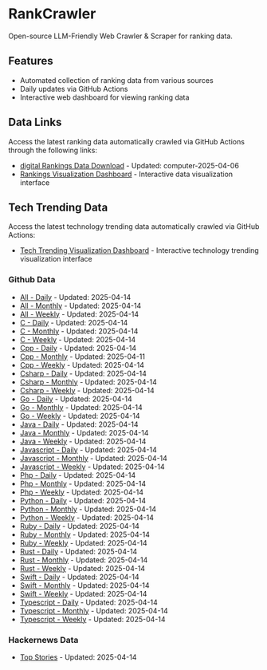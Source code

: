 # RankCrawler

Open-source LLM-Friendly Web Crawler & Scraper for ranking data.

## Features

* Automated collection of ranking data from various sources
* Daily updates via GitHub Actions
* Interactive web dashboard for viewing ranking data


## Data Links

Access the latest ranking data automatically crawled via GitHub Actions through the following links:

* [digital Rankings Data Download](https://github.com/chenjy16/RankCrawler/blob/main/data/1688/digital_computer_2025-04-06.json) - Updated: computer-2025-04-06
* [Rankings Visualization Dashboard](https://chenjy16.github.io/RankCrawler/1688_rankings.html) - Interactive data visualization interface




## Tech Trending Data

Access the latest technology trending data automatically crawled via GitHub Actions:

* [Tech Trending Visualization Dashboard](https://chenjy16.github.io/RankCrawler/tech_trending.html) - Interactive technology trending visualization interface

### Github Data

* [All - Daily](https://github.com/chenjy16/RankCrawler/blob/main/data/github/github_all_daily_2025-04-14.json) - Updated: 2025-04-14
* [All - Monthly](https://github.com/chenjy16/RankCrawler/blob/main/data/github/github_all_monthly_2025-04-14.json) - Updated: 2025-04-14
* [All - Weekly](https://github.com/chenjy16/RankCrawler/blob/main/data/github/github_all_weekly_2025-04-14.json) - Updated: 2025-04-14
* [C - Daily](https://github.com/chenjy16/RankCrawler/blob/main/data/github/github_c_daily_2025-04-14.json) - Updated: 2025-04-14
* [C - Monthly](https://github.com/chenjy16/RankCrawler/blob/main/data/github/github_c_monthly_2025-04-14.json) - Updated: 2025-04-14
* [C - Weekly](https://github.com/chenjy16/RankCrawler/blob/main/data/github/github_c_weekly_2025-04-14.json) - Updated: 2025-04-14
* [Cpp - Daily](https://github.com/chenjy16/RankCrawler/blob/main/data/github/github_cpp_daily_2025-04-14.json) - Updated: 2025-04-14
* [Cpp - Monthly](https://github.com/chenjy16/RankCrawler/blob/main/data/github/github_cpp_monthly_2025-04-11.json) - Updated: 2025-04-11
* [Cpp - Weekly](https://github.com/chenjy16/RankCrawler/blob/main/data/github/github_cpp_weekly_2025-04-14.json) - Updated: 2025-04-14
* [Csharp - Daily](https://github.com/chenjy16/RankCrawler/blob/main/data/github/github_csharp_daily_2025-04-14.json) - Updated: 2025-04-14
* [Csharp - Monthly](https://github.com/chenjy16/RankCrawler/blob/main/data/github/github_csharp_monthly_2025-04-14.json) - Updated: 2025-04-14
* [Csharp - Weekly](https://github.com/chenjy16/RankCrawler/blob/main/data/github/github_csharp_weekly_2025-04-14.json) - Updated: 2025-04-14
* [Go - Daily](https://github.com/chenjy16/RankCrawler/blob/main/data/github/github_go_daily_2025-04-14.json) - Updated: 2025-04-14
* [Go - Monthly](https://github.com/chenjy16/RankCrawler/blob/main/data/github/github_go_monthly_2025-04-14.json) - Updated: 2025-04-14
* [Go - Weekly](https://github.com/chenjy16/RankCrawler/blob/main/data/github/github_go_weekly_2025-04-14.json) - Updated: 2025-04-14
* [Java - Daily](https://github.com/chenjy16/RankCrawler/blob/main/data/github/github_java_daily_2025-04-14.json) - Updated: 2025-04-14
* [Java - Monthly](https://github.com/chenjy16/RankCrawler/blob/main/data/github/github_java_monthly_2025-04-14.json) - Updated: 2025-04-14
* [Java - Weekly](https://github.com/chenjy16/RankCrawler/blob/main/data/github/github_java_weekly_2025-04-14.json) - Updated: 2025-04-14
* [Javascript - Daily](https://github.com/chenjy16/RankCrawler/blob/main/data/github/github_javascript_daily_2025-04-14.json) - Updated: 2025-04-14
* [Javascript - Monthly](https://github.com/chenjy16/RankCrawler/blob/main/data/github/github_javascript_monthly_2025-04-14.json) - Updated: 2025-04-14
* [Javascript - Weekly](https://github.com/chenjy16/RankCrawler/blob/main/data/github/github_javascript_weekly_2025-04-14.json) - Updated: 2025-04-14
* [Php - Daily](https://github.com/chenjy16/RankCrawler/blob/main/data/github/github_php_daily_2025-04-14.json) - Updated: 2025-04-14
* [Php - Monthly](https://github.com/chenjy16/RankCrawler/blob/main/data/github/github_php_monthly_2025-04-14.json) - Updated: 2025-04-14
* [Php - Weekly](https://github.com/chenjy16/RankCrawler/blob/main/data/github/github_php_weekly_2025-04-14.json) - Updated: 2025-04-14
* [Python - Daily](https://github.com/chenjy16/RankCrawler/blob/main/data/github/github_python_daily_2025-04-14.json) - Updated: 2025-04-14
* [Python - Monthly](https://github.com/chenjy16/RankCrawler/blob/main/data/github/github_python_monthly_2025-04-14.json) - Updated: 2025-04-14
* [Python - Weekly](https://github.com/chenjy16/RankCrawler/blob/main/data/github/github_python_weekly_2025-04-14.json) - Updated: 2025-04-14
* [Ruby - Daily](https://github.com/chenjy16/RankCrawler/blob/main/data/github/github_ruby_daily_2025-04-14.json) - Updated: 2025-04-14
* [Ruby - Monthly](https://github.com/chenjy16/RankCrawler/blob/main/data/github/github_ruby_monthly_2025-04-14.json) - Updated: 2025-04-14
* [Ruby - Weekly](https://github.com/chenjy16/RankCrawler/blob/main/data/github/github_ruby_weekly_2025-04-14.json) - Updated: 2025-04-14
* [Rust - Daily](https://github.com/chenjy16/RankCrawler/blob/main/data/github/github_rust_daily_2025-04-14.json) - Updated: 2025-04-14
* [Rust - Monthly](https://github.com/chenjy16/RankCrawler/blob/main/data/github/github_rust_monthly_2025-04-14.json) - Updated: 2025-04-14
* [Rust - Weekly](https://github.com/chenjy16/RankCrawler/blob/main/data/github/github_rust_weekly_2025-04-14.json) - Updated: 2025-04-14
* [Swift - Daily](https://github.com/chenjy16/RankCrawler/blob/main/data/github/github_swift_daily_2025-04-14.json) - Updated: 2025-04-14
* [Swift - Monthly](https://github.com/chenjy16/RankCrawler/blob/main/data/github/github_swift_monthly_2025-04-14.json) - Updated: 2025-04-14
* [Swift - Weekly](https://github.com/chenjy16/RankCrawler/blob/main/data/github/github_swift_weekly_2025-04-14.json) - Updated: 2025-04-14
* [Typescript - Daily](https://github.com/chenjy16/RankCrawler/blob/main/data/github/github_typescript_daily_2025-04-14.json) - Updated: 2025-04-14
* [Typescript - Monthly](https://github.com/chenjy16/RankCrawler/blob/main/data/github/github_typescript_monthly_2025-04-14.json) - Updated: 2025-04-14
* [Typescript - Weekly](https://github.com/chenjy16/RankCrawler/blob/main/data/github/github_typescript_weekly_2025-04-14.json) - Updated: 2025-04-14

### Hackernews Data

* [Top Stories](https://github.com/chenjy16/RankCrawler/blob/main/data/hackernews/hackernews_top_2025-04-14.json) - Updated: 2025-04-14


